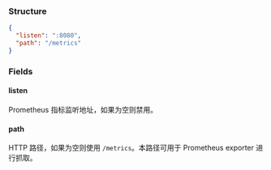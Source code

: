 
### Structure

```json
{
  "listen": ":8080",
  "path": "/metrics"
}
```

### Fields

#### listen

Prometheus 指标监听地址，如果为空则禁用。

#### path

HTTP 路径，如果为空则使用 `/metrics`。本路径可用于 Prometheus exporter 进行抓取。
